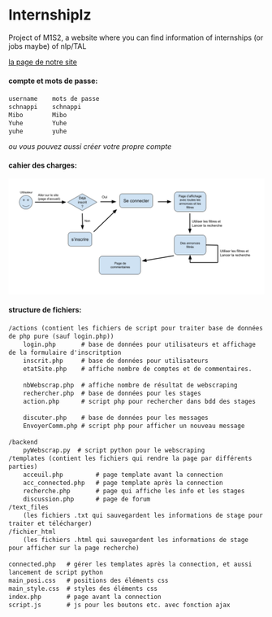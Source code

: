 # Internshiplz
Project of M1S2, a website where you can find information of internships (or jobs maybe) of nlp/TAL

[la page de notre site](http://i3l.univ-grenoble-alpes.fr/~tangyuhe/)

#### compte et mots de passe:

    username    mots de passe
    schnappi    schnappi
    Mibo        Mibo
    Yuhe        Yuhe
    yuhe        yuhe
*ou vous pouvez aussi créer votre propre compte*

#### cahier des charges:
![avatar](UML.png)

#### structure de fichiers:

    /actions (contient les fichiers de script pour traiter base de données de php pure (sauf login.php))
        login.php       # base de données pour utilisateurs et affichage de la formulaire d'inscritption
        inscrit.php     # base de données pour utilisateurs
        etatSite.php    # affiche nombre de comptes et de commentaires.

        nbWebscrap.php  # affiche nombre de résultat de webscraping
        rechercher.php  # base de données pour les stages
        action.php      # script php pour rechercher dans bdd des stages

        discuter.php    # base de données pour les messages
        EnvoyerComm.php # script php pour afficher un nouveau message

    /backend
        pyWebscrap.py  # script python pour le webscraping
    /templates (contient les fichiers qui rendre la page par différents parties)
        acceuil.php         # page template avant la connection
        acc_connected.php   # page template après la connection
        recherche.php       # page qui affiche les info et les stages
        discussion.php      # page de forum
    /text_files
        (les fichiers .txt qui sauvegardent les informations de stage pour traiter et télécharger)
    /fichier_html
        (les fichiers .html qui sauvegardent les informations de stage pour afficher sur la page recherche)

    connected.php   # gérer les templates après la connection, et aussi lancement de script python
    main_posi.css   # positions des éléments css
    main_style.css  # styles des éléments css
    index.php       # page avant la connection
    script.js       # js pour les boutons etc. avec fonction ajax
